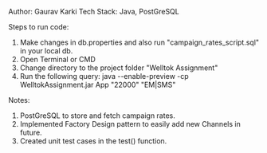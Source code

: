 Author: Gaurav Karki
Tech Stack: Java, PostGreSQL

Steps to run code:
1) Make changes in db.properties and also run "campaign_rates_script.sql" in your local db.
2) Open Terminal or CMD 
3) Change directory to the project folder "Welltok Assignment"
3) Run the following query: java --enable-preview -cp WelltokAssignment.jar App "22000" "EM|SMS"

Notes:
1) PostGreSQL to store and fetch campaign rates.
2) Implemented Factory Design pattern to easily add new Channels in future.
3) Created unit test cases in the test() function.
